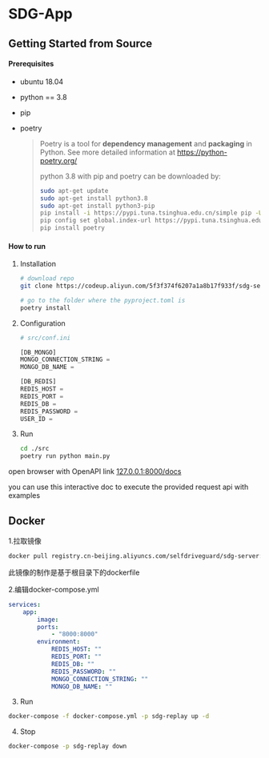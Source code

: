 # SDG-App



## Getting Started from Source



#### Prerequisites

- ubuntu 18.04

- python == 3.8

- pip

- poetry 

  > Poetry is a tool for **dependency management** and **packaging** in Python. See more detailed information at https://python-poetry.org/
  >
  > python 3.8 with pip and poetry can be downloaded by:
  >
  > ```bash
  > sudo apt-get update
  > sudo apt-get install python3.8
  > sudo apt-get install python3-pip
  > pip install -i https://pypi.tuna.tsinghua.edu.cn/simple pip -U
  > pip config set global.index-url https://pypi.tuna.tsinghua.edu.cn/simple
  > pip install poetry
  > ```



#### How to run

1. Installation

   ```bash
   # download repo
   git clone https://codeup.aliyun.com/5f3f374f6207a1a8b17f933f/sdg-server.git
   
   # go to the folder where the pyproject.toml is
   poetry install 
   ```

2. Configuration

   ```python
   # src/conf.ini
   
   [DB_MONGO]
   MONGO_CONNECTION_STRING = 
   MONGO_DB_NAME = 
   
   [DB_REDIS]
   REDIS_HOST = 
   REDIS_PORT = 
   REDIS_DB = 
   REDIS_PASSWORD = 
   USER_ID = 
   ```

3. Run

   ```bash
   cd ./src
   poetry run python main.py
   ```

open browser with OpenAPI link [127.0.0.1:8000/docs]()

you can use this interactive doc to execute the provided request api with examples



## Docker

1.拉取镜像

```bash
docker pull registry.cn-beijing.aliyuncs.com/selfdriveguard/sdg-server:0.3.2
```

此镜像的制作是基于根目录下的dockerfile

2.编辑docker-compose.yml

```yaml
services: 
    app:
        image:
        ports:
            - "8000:8000"
        environment: 
            REDIS_HOST: ""
            REDIS_PORT: ""
            REDIS_DB: ""
            REDIS_PASSWORD: ""
            MONGO_CONNECTION_STRING: ""
            MONGO_DB_NAME: ""
```

3. Run

```bash
docker-compose -f docker-compose.yml -p sdg-replay up -d
```

4. Stop

```bash
docker-compose -p sdg-replay down
```

